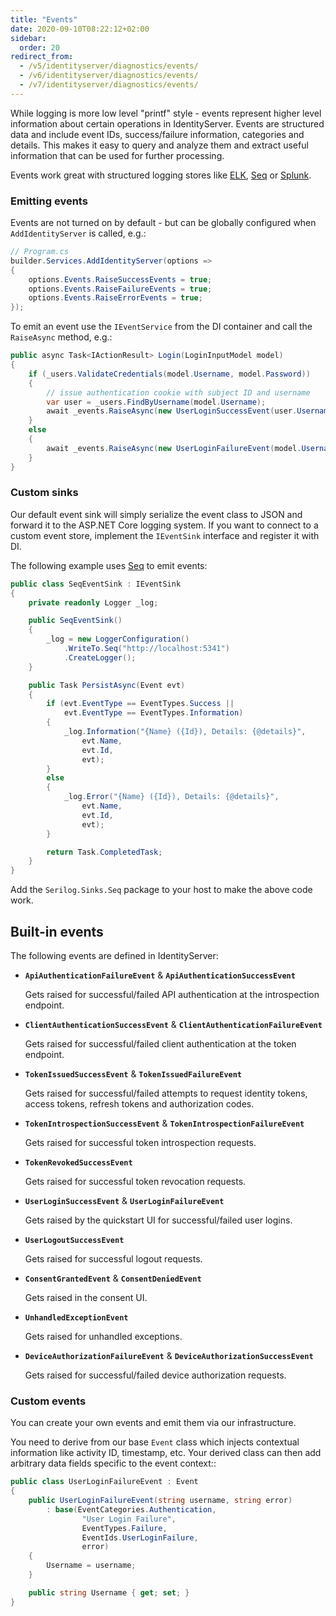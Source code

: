 ```yaml
---
title: "Events"
date: 2020-09-10T08:22:12+02:00
sidebar:
  order: 20
redirect_from:
  - /v5/identityserver/diagnostics/events/
  - /v6/identityserver/diagnostics/events/
  - /v7/identityserver/diagnostics/events/
---
```


While logging is more low level "printf" style - events represent higher level information about certain operations in
IdentityServer.
Events are structured data and include event IDs, success/failure information, categories and details.
This makes it easy to query and analyze them and extract useful information that can be used for further processing.

Events work great with structured logging stores
like [ELK](https://www.elastic.co/webinars/introduction-elk-stack), [Seq](https://getseq.net)
or [Splunk](https://www.splunk.com/).

### Emitting events

Events are not turned on by default - but can be globally configured when `AddIdentityServer` is called, e.g.:

```cs
// Program.cs
builder.Services.AddIdentityServer(options =>
{
    options.Events.RaiseSuccessEvents = true;
    options.Events.RaiseFailureEvents = true;
    options.Events.RaiseErrorEvents = true;
});
```

To emit an event use the `IEventService` from the DI container and call the `RaiseAsync` method, e.g.:

```cs
public async Task<IActionResult> Login(LoginInputModel model)
{
    if (_users.ValidateCredentials(model.Username, model.Password))
    {
        // issue authentication cookie with subject ID and username
        var user = _users.FindByUsername(model.Username);
        await _events.RaiseAsync(new UserLoginSuccessEvent(user.Username, user.SubjectId, user.Username));
    }
    else
    {
        await _events.RaiseAsync(new UserLoginFailureEvent(model.Username, "invalid credentials"));
    }
}
```

### Custom sinks

Our default event sink will simply serialize the event class to JSON and forward it to the ASP.NET Core logging system.
If you want to connect to a custom event store, implement the `IEventSink` interface and register it with DI.

The following example uses [Seq](https://getseq.net) to emit events:

```cs
public class SeqEventSink : IEventSink
{
    private readonly Logger _log;

    public SeqEventSink()
    {
        _log = new LoggerConfiguration()
            .WriteTo.Seq("http://localhost:5341")
            .CreateLogger();
    }

    public Task PersistAsync(Event evt)
    {
        if (evt.EventType == EventTypes.Success ||
            evt.EventType == EventTypes.Information)
        {
            _log.Information("{Name} ({Id}), Details: {@details}",
                evt.Name,
                evt.Id,
                evt);
        }
        else
        {
            _log.Error("{Name} ({Id}), Details: {@details}",
                evt.Name,
                evt.Id,
                evt);
        }

        return Task.CompletedTask;
    }
}
```

Add the `Serilog.Sinks.Seq` package to your host to make the above code work.

## Built-in events

The following events are defined in IdentityServer:

* **`ApiAuthenticationFailureEvent`** & **`ApiAuthenticationSuccessEvent`**

  Gets raised for successful/failed API authentication at the introspection endpoint.

* **`ClientAuthenticationSuccessEvent`** & **`ClientAuthenticationFailureEvent`**

  Gets raised for successful/failed client authentication at the token endpoint.

* **`TokenIssuedSuccessEvent`** & **`TokenIssuedFailureEvent`**

  Gets raised for successful/failed attempts to request identity tokens, access tokens, refresh tokens and authorization
  codes.

* **`TokenIntrospectionSuccessEvent`** & **`TokenIntrospectionFailureEvent`**

  Gets raised for successful token introspection requests.

* **`TokenRevokedSuccessEvent`**

  Gets raised for successful token revocation requests.

* **`UserLoginSuccessEvent`** & **`UserLoginFailureEvent`**

  Gets raised by the quickstart UI for successful/failed user logins.

* **`UserLogoutSuccessEvent`**

  Gets raised for successful logout requests.

* **`ConsentGrantedEvent`** & **`ConsentDeniedEvent`**

  Gets raised in the consent UI.

* **`UnhandledExceptionEvent`**

  Gets raised for unhandled exceptions.

* **`DeviceAuthorizationFailureEvent`** & **`DeviceAuthorizationSuccessEvent`**

  Gets raised for successful/failed device authorization requests.

### Custom events

You can create your own events and emit them via our infrastructure.

You need to derive from our base `Event` class which injects contextual information like activity ID, timestamp, etc.
Your derived class can then add arbitrary data fields specific to the event context::

```cs
public class UserLoginFailureEvent : Event
{
    public UserLoginFailureEvent(string username, string error)
        : base(EventCategories.Authentication,
                "User Login Failure",
                EventTypes.Failure, 
                EventIds.UserLoginFailure,
                error)
    {
        Username = username;
    }

    public string Username { get; set; }
}
```